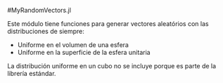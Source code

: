 #MyRandomVectors.jl

Este módulo tiene funciones para generar vectores aleatórios con las distribuciones de siempre:

- Uniforme en el volumen de una esfera
- Uniforme en la superficie de la esfera unitaria

La distribución uniforme en un cubo no se incluye porque es parte de la librería estándar.